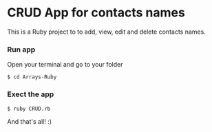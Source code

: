 # CRUD App for contacts names

This is a Ruby project to to add, view, edit and delete contacts names.

### Run app
Open your terminal and go to your folder
    
    $ cd Arrays-Ruby

### Exect the app
    $ ruby CRUD.rb

And that's all! :)